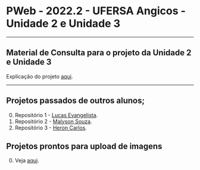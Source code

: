 # PWeb - 2022.2 - UFERSA Angicos - Unidade 2 e Unidade 3

---

## Material de Consulta para o projeto da Unidade 2 e Unidade 3
Explicação do projeto [aqui](#).

---

## Projetos passados de outros alunos;
0. Repositório 1 - [Lucas Evangelista](https://github.com/mulucas/pweb_2020.2_lucasQueiroz).
1. Repositório 2 - [Malyson Souza](https://github.com/malysonb/pweb_2020.2_MalysonSouza).
2. Repositório 3 - [Heron Carlos](https://github.com/HeronCSS/pweb_2021.2_heronCarlos).

## Projetos prontos para upload de imagens
0. Veja [aqui](SpringImageUpload/).